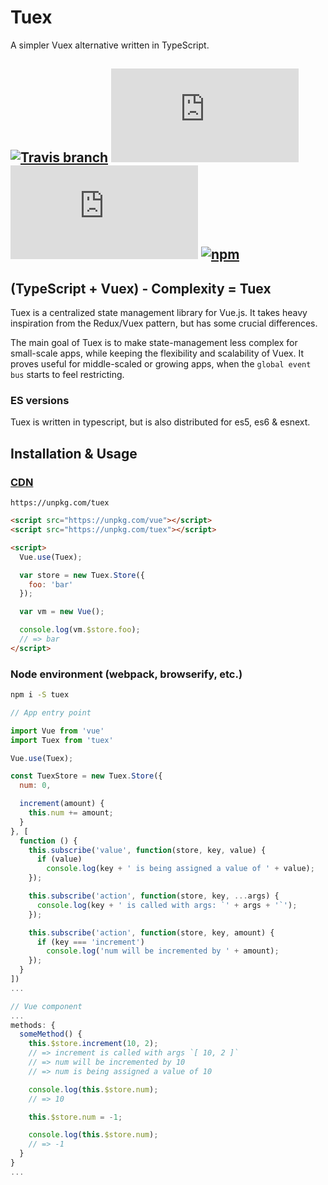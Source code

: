 # Tuex

A simpler Vuex alternative written in TypeScript.

## [![Travis branch](https://img.shields.io/travis/Raiondesu/Tuex/master.svg?style=flat-square)](https://travis-ci.org/Raiondesu/Tuex) ![size](https://badges.herokuapp.com/size/npm/tuex@latest/cjs/index.min.js?style=flat-square) ![size](https://badges.herokuapp.com/size/npm/tuex@latest/cjs/index.min.js?style=flat-square&gzip=true) [![npm](https://img.shields.io/npm/dt/tuex.svg?style=flat-square)](http://npmjs.com/package/tuex)

## (TypeScript + Vuex) - Complexity = Tuex
Tuex is a centralized state management library for Vue.js.
It takes heavy inspiration from the Redux/Vuex pattern, but has some crucial differences.

The main goal of Tuex is to make state-management less complex for small-scale apps, while keeping the flexibility and scalability of Vuex. It proves useful for middle-scaled or growing apps, when the `global event bus` starts to feel restricting.

### ES versions
Tuex is written in typescript, but is also distributed for es5, es6 & esnext.

## Installation & Usage

### [CDN](https://unpkg.com/tuex)

```url
https://unpkg.com/tuex
```

```html
<script src="https://unpkg.com/vue"></script>
<script src="https://unpkg.com/tuex"></script>

<script>
  Vue.use(Tuex);

  var store = new Tuex.Store({
    foo: 'bar'
  });

  var vm = new Vue();

  console.log(vm.$store.foo);
  // => bar
</script>
```

### Node environment (webpack, browserify, etc.)

```bash
npm i -S tuex
```

```js
// App entry point

import Vue from 'vue'
import Tuex from 'tuex'

Vue.use(Tuex);

const TuexStore = new Tuex.Store({
  num: 0,

  increment(amount) {
    this.num += amount;
  }
}, [
  function () {
    this.subscribe('value', function(store, key, value) {
      if (value)
        console.log(key + ' is being assigned a value of ' + value);
    });

    this.subscribe('action', function(store, key, ...args) {
      console.log(key + ' is called with args: `' + args + '`');
    });

    this.subscribe('action', function(store, key, amount) {
      if (key === 'increment')
        console.log('num will be incremented by ' + amount);
    });
  }
])
...
```

```js
// Vue component
...
methods: {
  someMethod() {
    this.$store.increment(10, 2);
    // => increment is called with args `[ 10, 2 ]`
    // => num will be incremented by 10
    // => num is being assigned a value of 10

    console.log(this.$store.num);
    // => 10

    this.$store.num = -1;

    console.log(this.$store.num);
    // => -1
  }
}
...
```
